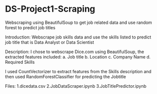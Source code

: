 # DS-Project1-Scraping
Webscraping using BeautifulSoup to get job related data and use random forest to predict job titles

Introduction:
Webscrape job skills data and use the skills listed to predict job title that is Data Analyst or Data Scientist

Description:
I chose to webscrape Dice.com using BeautifulSoup, the extracted features included:
    a. Job title
    b. Location
    c. Company Name
    d. Required Skills
    
I used CountVectorizer to extract features from the Skills description and then used RandomForestClassifier for predicting the Jobtitle

Files:
1.dicedata.csv
2.JobDataScraper.ipynb
3.JobTitlePredictor.ipynb
